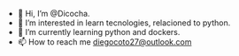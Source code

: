 - 👋 Hi, I’m @Dicocha.
- 👀 I’m interested in learn tecnologies, relacioned to python.
- 🌱 I’m currently learning python and dockers.
- 📫 How to reach me diegocoto27@outlook.com

<!---
Dicocha/Dicocha is a ✨ special ✨ repository because its `README.md` (this file) appears on your GitHub profile.
You can click the Preview link to take a look at your changes.
--->
